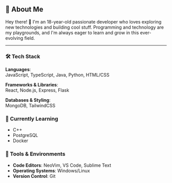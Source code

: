 ## 🚀 About Me  
Hey there! 👋 I'm an 18-year-old passionate developer who loves exploring new technologies and building cool stuff. Programming and technology are my playgrounds, and I'm always eager to learn and grow in this ever-evolving field.  

---

### 🛠️ Tech Stack
**Languages**:  
JavaScript, TypeScript, Java, Python, HTML/CSS  

**Frameworks & Libraries**:  
React, Node.js, Express, Flask  

**Databases & Styling**:  
MongoDB, TailwindCSS  

### 🌱 Currently Learning  
- C++ 
- PostgreSQL 
- Docker  

### 🔧 Tools & Environments  
- **Code Editors**: NeoVim, VS Code, Sublime Text  
- **Operating Systems**: Windows/Linux  
- **Version Control**: Git  


